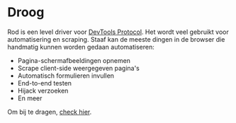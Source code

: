 # Droog

Rod is een level driver voor [DevTools Protocol](https://chromedevtools.github.io/devtools-protocol). Het wordt veel gebruikt voor automatisering en scraping. Staaf kan de meeste dingen in de browser die handmatig kunnen worden gedaan automatiseren:

- Pagina-schermafbeeldingen opnemen
- Scrape client-side weergegeven pagina's
- Automatisch formulieren invullen
- End-to-end testen
- Hijack verzoeken
- En meer

Om bij te dragen, [check hier](contribute-doc.md).
